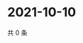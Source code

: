 # 2021-10-10

共 0 条

<!-- BEGIN WEIBO -->
<!-- 最后更新时间 Sun Oct 10 2021 23:08:02 GMT+0800 (China Standard Time) -->

<!-- END WEIBO -->
